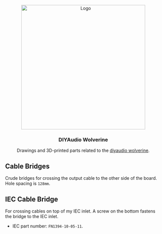 <br />
<div align="center">
  <a href="https://github.com/Ponti17/wolverine">
    <img src="media/IMG_2255.png" alt="Logo" width=400>
  </a>

<h3 align="center">DIYAudio Wolverine</h3>
<p align="center">
  Drawings and 3D-printed parts related to the <a href="https://www.diyaudio.com/community/threads/diy-class-a-b-amp-the-wolverine-build-thread.385920/">diyaudio wolverine</a>.
  <br />
</p>
</div>

## Cable Bridges

Crude bridges for crossing the output cable to the other side of the board. Hole spacing is `128mm`.

## IEC Cable Bridge

For crossing cables on top of my IEC inlet. A screw on the bottom fastens the bridge to the IEC inlet.

- IEC part number: `FN1394-10-05-11`.